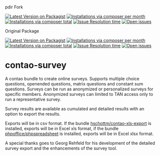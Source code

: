 pdir Fork

[![Latest Version on Packagist](http://img.shields.io/packagist/v/pdir/contao-survey.svg?style=flat)](https://packagist.org/packages/pdir/contao-survey)
[![Installations via composer per month](http://img.shields.io/packagist/dm/pdir/contao-survey.svg?style=flat)](https://packagist.org/packages/pdir/contao-survey)
[![Installations via composer total](http://img.shields.io/packagist/dt/pdir/contao-survey.svg?style=flat)](https://packagist.org/packages/pdir/contao-survey)
<a href="https://github.com/pdir/contao-survey/issues?q=is%3Aissue+is%3Aopen+sort%3Aupdated-desc"><img alt="Issue Resolution time" src="http://isitmaintained.com/badge/resolution/pdir/contao-survey.svg"></a>
<a href="https://github.com/pdir/contao-survey/issues?q=is%3Aissue+is%3Aopen+sort%3Aupdated-desc"><img alt="Open issues" src="http://isitmaintained.com/badge/open/pdir/contao-survey.svg"></a>
<a href="https://codecov.io/gh/pdir/contao-survey"><img src="https://codecov.io/gh/pdir/contao-survey/branch/master/graph/badge.svg" alt></a>
<a href="https://github.com/pdir/contao-survey/actions"><img src="https://github.com/pdir/contao-survey/actions/workflows/ci.yml/badge.svg?branch=master" alt></a>

Original Package

[![Latest Version on Packagist](http://img.shields.io/packagist/v/hschottm/contao-survey.svg?style=flat)](https://packagist.org/packages/hschottm/contao-survey)
[![Installations via composer per month](http://img.shields.io/packagist/dm/hschottm/contao-survey.svg?style=flat)](https://packagist.org/packages/hschottm/contao-survey)
[![Installations via composer total](http://img.shields.io/packagist/dt/hschottm/contao-survey.svg?style=flat)](https://packagist.org/packages/hschottm/contao-survey)
<a href="https://github.com/hschottm/survey_ce/issues?q=is%3Aissue+is%3Aopen+sort%3Aupdated-desc"><img alt="Issue Resolution time" src="http://isitmaintained.com/badge/resolution/hschottm/survey_ce.svg"></a>
<a href="https://github.com/hschottm/survey_ce/issues?q=is%3Aissue+is%3Aopen+sort%3Aupdated-desc"><img alt="Open issues" src="http://isitmaintained.com/badge/open/hschottm/survey_ce.svg"></a>

# contao-survey
A contao bundle to create online surveys. Supports multiple choice questions, openended questions, matrix questions and constant sum questions. Surveys can be run as anonymized or personalized surveys for specific members. Anonymized surveys can limited to TAN access only to run a representative survey.

Survey results are available as cumulated and detailed results with an option to export the results.

Exports will be in csv format. If the bundle [hschottm/contao-xls-export](https://packagist.org/packages/hschottm/contao-xls-export) is installed, exports will be in Excel xls format, if the bundle [phpoffice/phpspreadsheet](https://packagist.org/packages/phpoffice/phpspreadsheet) is installed, exports will be in Excel xlsx format.

A special thanks goes to Georg Rehfeld for his development of the detailed survey export and the enhancements of the survey tool.
